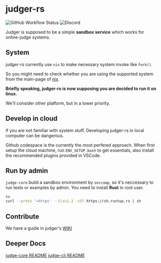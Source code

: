 # judger-rs

![GitHub Workflow Status](https://img.shields.io/github/actions/workflow/status/OJ-lab/judger/rust_build.yml)
![Discord](https://img.shields.io/discord/916955582181822486)

Judger is supposed to be a simple **sandbox service** which works for online-judge systems.

## System

judger-rs currently use `nix` to make necessary system invoke like `fork()`.

So you might need to check whether you are using the supported system from the main-page of [nix](https://github.com/nix-rust/nix).

**Briefly speaking, judger-rs is now supposing you are decided to run it on linux.**

We'll consider other platform, but in a lower priority.

## Develop in cloud

If you are not familiar with system stuff.
Developing judger-rs in local computer can be dangerous.

Github codespace is the currently the most perfered approach.
When first setup the cloud machine, run `ENV_SETUP.bash` to get essentials,
also install the recommended plugins provided in VSCode.

## Run by admin

`judge-core` build a sandbox environment by `seccomp`, so it's neccessary to run tests or examples by admin.
You need to install **Rust** in root user.

``` sh
su
curl --proto '=https' --tlsv1.2 -sSf https://sh.rustup.rs | sh
```

## Contribute

We have a guide in judger's [WIKI](https://github.com/OJ-lab/judger/wiki/Contribution-Guide)

## Deeper Docs

[judge-core README](judge-core/README.md)
[judge-cli README](judge-cli/README.md)